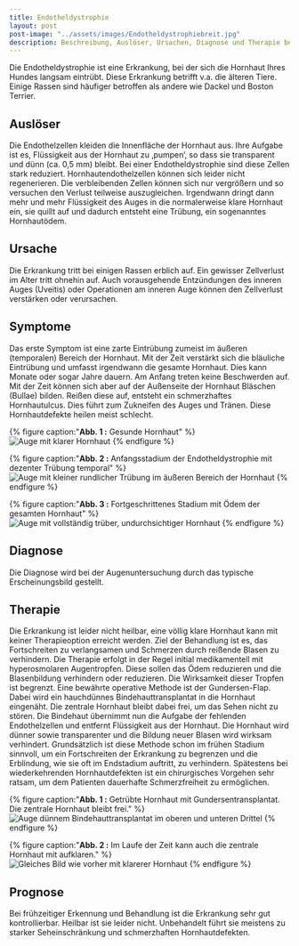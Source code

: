 ```yaml
---
title: Endotheldystrophie
layout: post
post-image: "../assets/images/Endotheldystrophiebreit.jpg"
description: Beschreibung, Auslöser, Ursachen, Diagnose und Therapie beim Hund.
---
```


Die Endotheldystrophie ist eine Erkrankung, bei der sich die Hornhaut Ihres Hundes langsam eintrübt. Diese Erkrankung betrifft v.a. die älteren Tiere. Einige Rassen sind häufiger betroffen als andere wie Dackel und Boston Terrier. 

<!--excerpt-->

## Auslöser

Die Endothelzellen kleiden die Innenfläche der Hornhaut aus. Ihre Aufgabe ist es, Flüssigkeit aus der Hornhaut zu ‚pumpen‘, so dass sie transparent und dünn (ca. 0,5 mm) bleibt. Bei einer Endotheldystrophie sind diese Zellen stark reduziert. Hornhautendothelzellen können sich leider nicht regenerieren. Die verbleibenden Zellen können sich nur vergrößern und so versuchen den Verlust teilweise auszugleichen. Irgendwann dringt dann mehr und mehr Flüssigkeit des Auges in die normalerweise klare Hornhaut ein, sie quillt auf und dadurch entsteht eine Trübung, ein sogenanntes Hornhautödem.                                                

## Ursache

Die Erkrankung tritt bei einigen Rassen erblich auf. Ein gewisser Zellverlust im Alter tritt ohnehin auf. Auch vorausgehende Entzündungen des inneren Auges (Uveitis) oder Operationen am inneren Auge können den Zellverlust verstärken oder verursachen.

## Symptome

Das erste Symptom ist eine zarte Eintrübung zumeist im äußeren (temporalen) Bereich der Hornhaut. Mit der Zeit verstärkt sich die bläuliche Eintrübung und umfasst irgendwann die gesamte Hornhaut. Dies kann Monate oder sogar Jahre dauern. Am Anfang treten keine Beschwerden auf. Mit der Zeit können sich aber auf der Außenseite der Hornhaut Bläschen (Bullae) bilden. Reißen diese auf, entsteht ein schmerzhaftes Hornhautulcus. Dies führt zum Zukneifen des Auges und Tränen. Diese Hornhautdefekte heilen meist schlecht.

{% figure caption:"**Abb. 1 :** Gesunde Hornhaut" %}
![Auge mit klarer Hornhaut](../assets/images/EDgrafik1.png)
{% endfigure %}

{% figure caption:"**Abb. 2 :** Anfangsstadium der Endotheldystrophie mit dezenter Trübung temporal" %}
![Auge mit kleiner rundlicher Trübung im äußeren Bereich der Hornhaut](../assets/images/EDgrafik2.png)
{% endfigure %}

{% figure caption:"**Abb. 3 :** Fortgeschrittenes Stadium mit Ödem der gesamten Hornhaut" %}
![Auge mit vollständig trüber, undurchsichtiger Hornhaut](../assets/images/EDgrafik2.png)
{% endfigure %}

## Diagnose

Die Diagnose wird bei der Augenuntersuchung durch das typische Erscheinungsbild gestellt. 

## Therapie

Die Erkrankung ist leider nicht heilbar, eine völlig klare Hornhaut kann mit keiner Therapieoption erreicht werden. Ziel der Behandlung ist es, das Fortschreiten zu verlangsamen und Schmerzen durch reißende Blasen zu verhindern. Die Therapie erfolgt in der Regel initial medikamentell mit hyperosmolaren Augentropfen. Diese sollen das Ödem reduzieren und die Blasenbildung verhindern oder reduzieren. Die Wirksamkeit dieser Tropfen ist begrenzt.
Eine bewährte operative Methode ist der Gundersen-Flap. Dabei wird ein hauchdünnes Bindehauttransplantat in die Hornhaut eingenäht. Die zentrale Hornhaut bleibt dabei frei, um das Sehen nicht zu stören. Die Bindehaut übernimmt nun die Aufgabe der fehlenden Endothelzellen und entfernt Flüssigkeit aus der Hornhaut. Die Hornhaut wird dünner sowie transparenter und die Bildung neuer Blasen wird wirksam verhindert. Grundsätzlich ist diese Methode schon im frühen Stadium sinnvoll, um ein Fortschreiten der Erkrankung zu begrenzen und die Erblindung, wie sie oft im Endstadium auftritt, zu verhindern. Spätestens bei wiederkehrenden Hornhautdefekten ist ein chirurgisches Vorgehen sehr ratsam, um dem Patienten dauerhafte Schmerzfreiheit zu ermöglichen. 

{% figure caption:"**Abb. 1 :** Getrübte Hornhaut mit Gundersentransplantat. Die zentrale Hornhaut bleibt frei." %}
![Auge dünnem Bindehauttransplantat im oberen und unteren Drittel](../assets/images/Gundersengrafik1.png)
{% endfigure %}

{% figure caption:"**Abb. 2 :** Im Laufe der Zeit kann auch die zentrale Hornhaut mit aufklaren." %}
![Gleiches Bild wie vorher mit klarerer Hornhaut](../assets/images/Gundersengrafik2.png)
{% endfigure %}

## Prognose

Bei frühzeitiger Erkennung und Behandlung ist die Erkrankung sehr gut kontrollierbar. Heilbar ist sie leider nicht. Unbehandelt führt sie meistens zu starker Seheinschränkung und schmerzhaften Hornhautdefekten.  